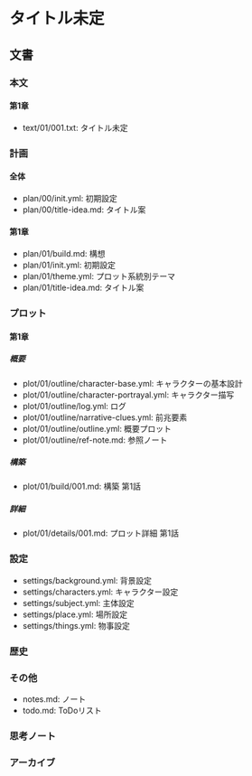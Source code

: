 # タイトル未定
## 文書
### 本文
#### 第1章
- text/01/001.txt: タイトル未定

### 計画
#### 全体
- plan/00/init.yml:      初期設定
- plan/00/title-idea.md: タイトル案

#### 第1章
- plan/01/build.md:           構想
- plan/01/init.yml:           初期設定
- plan/01/theme.yml:          プロット系統別テーマ
- plan/01/title-idea.md:      タイトル案

### プロット
#### 第1章
##### 概要
- plot/01/outline/character-base.yml:      キャラクターの基本設計
- plot/01/outline/character-portrayal.yml: キャラクター描写
- plot/01/outline/log.yml:                 ログ
- plot/01/outline/narrative-clues.yml:     前兆要素
- plot/01/outline/outline.yml:             概要プロット
- plot/01/outline/ref-note.md:             参照ノート

##### 構築
- plot/01/build/001.md: 構築 第1話

##### 詳細
- plot/01/details/001.md: プロット詳細 第1話

### 設定
- settings/background.yml: 背景設定
- settings/characters.yml: キャラクター設定
- settings/subject.yml:    主体設定
- settings/place.yml:      場所設定
- settings/things.yml:     物事設定

### 歴史

### その他
- notes.md: ノート
- todo.md:  ToDoリスト

### 思考ノート

### アーカイブ
